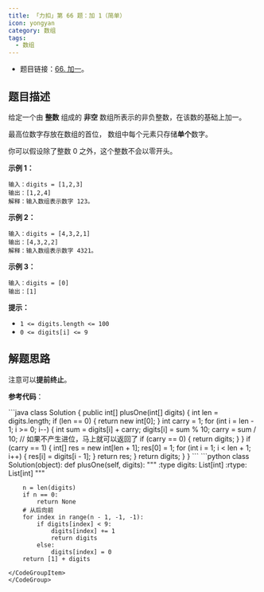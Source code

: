 ```yaml
---
title: 「力扣」第 66 题：加 1（简单）
icon: yongyan
category: 数组
tags:
  - 数组
---
```


- 题目链接：[66. 加一](https://leetcode-cn.com/problems/plus-one)。

## 题目描述

给定一个由 **整数** 组成的 **非空** 数组所表示的非负整数，在该数的基础上加一。

最高位数字存放在数组的首位， 数组中每个元素只存储**单个**数字。

你可以假设除了整数 0 之外，这个整数不会以零开头。

**示例 1：**

```
输入：digits = [1,2,3]
输出：[1,2,4]
解释：输入数组表示数字 123。
```

**示例 2：**

```
输入：digits = [4,3,2,1]
输出：[4,3,2,2]
解释：输入数组表示数字 4321。
```

**示例 3：**

```
输入：digits = [0]
输出：[1]
```

**提示：**

- `1 <= digits.length <= 100`
- `0 <= digits[i] <= 9`

## 解题思路

注意可以**提前终止**。

**参考代码**：

<CodeGroup>
<CodeGroupItem title="Java">
```java
class Solution {
    public int[] plusOne(int[] digits) {
        int len = digits.length;
        if (len == 0) {
            return new int[0];
        }
        int carry = 1;
        for (int i = len - 1; i >= 0; i--) {
            int sum = digits[i] + carry;
            digits[i] = sum % 10;
            carry = sum / 10;
            // 如果不产生进位，马上就可以返回了
            if (carry == 0) {
                return digits;
            }
        }
        if (carry == 1) {
            int[] res = new int[len + 1];
            res[0] = 1;
            for (int i = 1; i < len + 1; i++) {
                res[i] = digits[i - 1];
            }
            return res;
        }
        return digits;
    }
}
```
</CodeGroupItem>

<CodeGroupItem title="Python3">
```python
class Solution(object):
    def plusOne(self, digits):
        """
        :type digits: List[int]
        :rtype: List[int]
        """

        n = len(digits)
        if n == 0:
            return None
        # 从后向前
        for index in range(n - 1, -1, -1):
            if digits[index] < 9:
                digits[index] += 1
                return digits
            else:
                digits[index] = 0
        return [1] + digits

```
</CodeGroupItem>
</CodeGroup>
```
